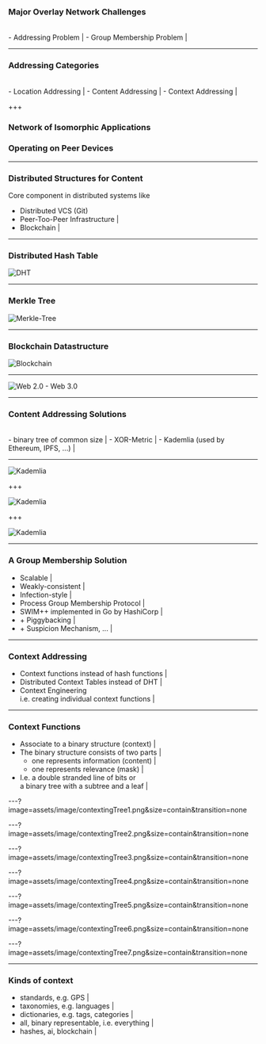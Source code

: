 ### Major Overlay Network Challenges
<br>
- Addressing Problem |
- Group Membership Problem |

---
### Addressing Categories
<br>
- Location Addressing |
- Content Addressing |
- Context Addressing |

+++
### Network of Isomorphic Applications <br>
### Operating on Peer Devices

---
### Distributed Structures for Content

Core component in distributed systems like

- Distributed VCS (Git)
- Peer-Too-Peer Infrastructure |
- Blockchain |

---
### Distributed Hash Table

![DHT](assets/image/dht.png)

---
### Merkle Tree

![Merkle-Tree](assets/image/merkle-tree.png)

---
### Blockchain Datastructure

![Blockchain](assets/image/blockchain.jpeg)

---

![Web 2.0 - Web 3.0](assets/image/web2-3.0.png)

---

### Content Addressing Solutions
<br>
- binary tree of common size |
- XOR-Metric |
- Kademlia (used by Ethereum, IPFS, ...) |

---

![Kademlia](assets/image/kademlia.png)

+++

![Kademlia](assets/image/kad-dht-1.png)

+++

![Kademlia](assets/image/kad-dht-2.png)

---

### A Group Membership Solution
- Scalable |
- Weakly-consistent |
- Infection-style |
- Process Group Membership Protocol |
- SWIM++ implemented in Go by HashiCorp |
- \+ Piggybacking |
- \+ Suspicion Mechanism, ... |

--- 
### Context Addressing 

- Context functions instead of hash functions |
- Distributed Context Tables instead of DHT |
- Context Engineering <br>    i.e. creating individual context functions |


--- 
### Context Functions 

- Associate to a binary structure (context) |
- The binary structure consists of two parts |
    - one represents information (content) |
    - one represents relevance (mask) |
- I.e. a double stranded line of bits or <br> a binary tree with a subtree and a leaf |


  


---?image=assets/image/contextingTree1.png&size=contain&transition=none

---?image=assets/image/contextingTree2.png&size=contain&transition=none

---?image=assets/image/contextingTree3.png&size=contain&transition=none

---?image=assets/image/contextingTree4.png&size=contain&transition=none

---?image=assets/image/contextingTree5.png&size=contain&transition=none

---?image=assets/image/contextingTree6.png&size=contain&transition=none

---?image=assets/image/contextingTree7.png&size=contain&transition=none

---

### Kinds of context

- standards, e.g. GPS |
- taxonomies, e.g. languages |
- dictionaries, e.g. tags, categories |
- all, binary representable, i.e. everything |
- hashes, ai, blockchain |


